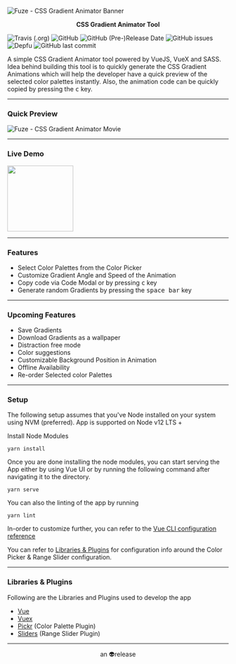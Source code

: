 
![Fuze - CSS Gradient Animator Banner](https://github.com/i-break-codes/fuze/blob/master/public/img/fuze-banner.jpg)
<p align="center"><strong>CSS Gradient Animator Tool</strong></p>

![Travis (.org)](https://img.shields.io/travis/i-break-codes/fuze?style=flat-square) ![GitHub](https://img.shields.io/github/license/i-break-codes/fuze?color=d42274&style=flat-square)  ![GitHub (Pre-)Release Date](https://img.shields.io/github/release-date-pre/i-break-codes/fuze?color=d42274&style=flat-square) ![GitHub issues](https://img.shields.io/github/issues/i-break-codes/fuze?color=d42274&style=flat-square) ![Depfu](https://img.shields.io/depfu/i-break-codes/fuze?color=d42274&style=flat-square) ![GitHub last commit](https://img.shields.io/github/last-commit/i-break-codes/fuze?color=d42274&style=flat-square)  

A simple CSS Gradient Animator tool powered by VueJS, VueX and SASS. Idea behind building this tool is to quickly generate the CSS Gradient Animations which will help the developer have a quick preview of the selected color palettes instantly. Also, the animation code can be quickly copied by pressing the <kbd>c</kbd> key.

---

### Quick Preview
<img src="https://github.com/i-break-codes/fuze/blob/master/public/img/fuze-demo.gif" alt="Fuze - CSS Gradient Animator Movie">

---

### Live Demo
<a href="#"><img src="https://e460696f.ngrok.io/img/try-it-out.jpg" width="150"></a>

---

### Features
- Select Color Palettes from the Color Picker
- Customize Gradient Angle and Speed of the Animation
- Copy code via Code Modal or by pressing <kbd>c</kbd> key
- Generate random Gradients by pressing the <kbd>space bar</kbd> key

---

### Upcoming Features
- Save Gradients
- Download Gradients as a wallpaper
- Distraction free mode
- Color suggestions
- Customizable Background Position in Animation
- Offline Availability
- Re-order Selected color Palettes

---

### Setup

The following setup assumes that you've Node installed on your system using NVM (preferred). App is supported on Node v12 LTS +

Install Node Modules
```
yarn install
```

Once you are done installing the node modules, you can start serving the App either by using Vue UI or by running the following command after navigating it to the directory.

```
yarn serve
```

You can also the linting of the app by running
```
yarn lint
```
In-order to customize further, you can refer to the [Vue CLI configuration reference](https://cli.vuejs.org/config/)

You can refer to [Libraries & Plugins](#libraries--plugins) for configuration info around the Color Picker & Range Slider configuration.

---

### Libraries & Plugins

Following are the Libraries and Plugins used to develop the app
- [Vue](https://github.com/vuejs/vue)
- [Vuex](https://github.com/vuejs/vuex)
- [Pickr](https://github.com/Simonwep/pickr) (Color Palette Plugin)
- [Sliders](https://github.com/NightCatSama/vue-slider-component) (Range Slider Plugin)

---

<p align="center">an 👽release</p>
